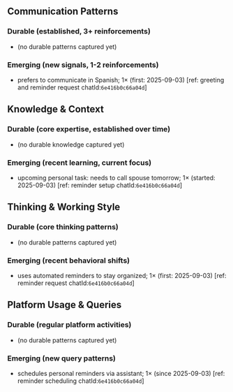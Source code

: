 ## Communication Patterns
### Durable (established, 3+ reinforcements)
- (no durable patterns captured yet)

### Emerging (new signals, 1-2 reinforcements)
- prefers to communicate in Spanish; 1× (first: 2025-09-03) [ref: greeting and reminder request chatId:`6e416b0c66a04d`]

## Knowledge & Context
### Durable (core expertise, established over time)
- (no durable knowledge captured yet)

### Emerging (recent learning, current focus)
- upcoming personal task: needs to call spouse tomorrow; 1× (started: 2025-09-03) [ref: reminder setup chatId:`6e416b0c66a04d`]

## Thinking & Working Style
### Durable (core thinking patterns)
- (no durable patterns captured yet)

### Emerging (recent behavioral shifts)
- uses automated reminders to stay organized; 1× (first: 2025-09-03) [ref: reminder request chatId:`6e416b0c66a04d`]

## Platform Usage & Queries
### Durable (regular platform activities)
- (no durable patterns captured yet)

### Emerging (new query patterns)
- schedules personal reminders via assistant; 1× (since 2025-09-03) [ref: reminder scheduling chatId:`6e416b0c66a04d`]